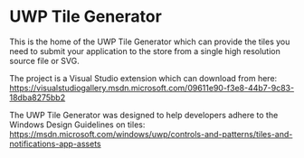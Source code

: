 # UWP Tile Generator
This is the home of the UWP Tile Generator which can provide the tiles you need to submit your application to the store from a single high resolution source file or SVG.

The project is a Visual Studio extension which can download from here:
https://visualstudiogallery.msdn.microsoft.com/09611e90-f3e8-44b7-9c83-18dba8275bb2

The UWP Tile Generator was designed to help developers adhere to the Windows Design Guidelines on tiles:
https://msdn.microsoft.com/windows/uwp/controls-and-patterns/tiles-and-notifications-app-assets
